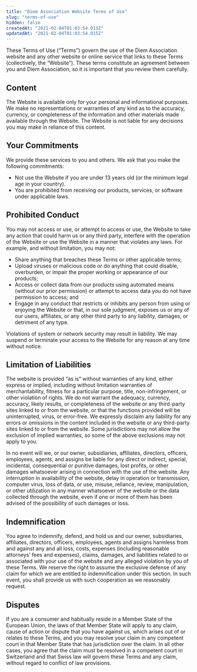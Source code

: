 ```yaml
---
title: "Diem Association Website Terms of Use"
slug: "terms-of-use"
hidden: false
createdAt: "2021-02-04T01:03:54.015Z"
updatedAt: "2021-02-04T01:03:54.015Z"
---
```

These Terms of Use (“Terms”) govern the use of the Diem Association website and any other website or online service that links to these Terms (collectively, the “Website”). These terms constitute an agreement between you and Diem Association, so it is important that you review them carefully.

## Content
 The Website is available only for your personal and informational purposes. We make no representations or warranties of any kind as to the accuracy, currency, or completeness of the information and other materials made available through the Website. The Website is not liable for any decisions you may make in reliance of this content.

## Your Commitments
 We provide these services to you and others. We ask that you make the following commitments:

* Not use the Website if you are under 13 years old (or the minimum legal age in your country).
* You are prohibited from receiving our products, services, or software under applicable laws.

## Prohibited Conduct
 You may not access or use, or attempt to access or use, the Website to take any action that could harm us or any third party, interfere with the operation of the Website or use the Website in a manner that violates any laws. For example, and without limitation, you may not:

* Share anything that breaches these Terms or other applicable terms;
* Upload viruses or malicious code or do anything that could disable, overburden, or impair the proper working or appearance of our products;
* Access or collect data from our products using automated means (without our prior permission) or attempt to access data you do not have permission to access; and
* Engage in any conduct that restricts or inhibits any person from using or enjoying the Website or that, in our sole judgment, exposes us or any of our users, affiliates, or any other third party to any liability, damages, or detriment of any type.

Violations of system or network security may result in liability. We may suspend or terminate your access to the Website for any reason at any time without notice.

## Limitation of Liabilities
The website is provided “as is” without warranties of any kind, either express or implied, including without limitation warranties of merchantability, fitness for a particular purpose, title, non-infringement, or other violation of rights. We do not warrant the adequacy, currency, accuracy, likely results, or completeness of the website or any third-party sites linked to or from the website, or that the functions provided will be uninterrupted, virus, or error-free. We expressly disclaim any liability for any errors or omissions in the content included in the website or any third-party sites linked to or from the website. Some jurisdictions may not allow the exclusion of implied warranties, so some of the above exclusions may not apply to you.

In no event will we, or our owner, subsidiaries, affiliates, directors, officers, employees, agents, and assigns be liable for any direct or indirect, special, incidental, consequential or punitive damages, lost profits, or other damages whatsoever arising in connection with the use of the website. Any interruption in availability of the website, delay in operation or transmission, computer virus, loss of data, or use, misuse, reliance, review, manipulation, or other utilization in any manner whatsoever of the website or the data collected through the website, even if one or more of them has been advised of the possibility of such damages or loss.

## Indemnification
You agree to indemnify, defend, and hold us and our owner, subsidiaries, affiliates, directors, officers, employees, agents and assigns harmless from and against any and all loss, costs, expenses (including reasonable attorneys’ fees and expenses), claims, damages, and liabilities related to or associated with your use of the website and any alleged violation by you of these Terms. We reserve the right to assume the exclusive defense of any claim for which we are entitled to indemnification under this section. In such event, you shall provide us with such cooperation as we reasonably request.

## Disputes
 If you are a consumer and habitually reside in a Member State of the European Union, the laws of that Member State will apply to any claim, cause of action or dispute that you have against us, which arises out of or relates to these Terms, and you may resolve your claim in any competent court in that Member State that has jurisdiction over the claim. In all other cases, you agree that the claim must be resolved in a competent court in Switzerland and that Swiss law will govern these Terms and any claim, without regard to conflict of law provisions.